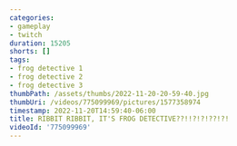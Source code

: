 ```yaml
---
categories:
- gameplay
- twitch
duration: 15205
shorts: []
tags:
- frog detective 1
- frog detective 2
- frog detective 3
thumbPath: /assets/thumbs/2022-11-20-20-59-40.jpg
thumbUri: /videos/775099969/pictures/1577358974
timestamp: 2022-11-20T14:59:40-06:00
title: RIBBIT RIBBIT, IT'S FROG DETECTIVE??!!?!?!??!?!
videoId: '775099969'
---
```

